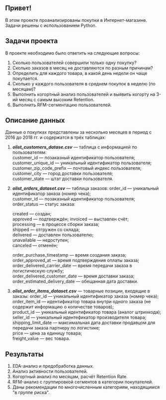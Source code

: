 ## Привет!
В этом проекте проанализированы покупки в Интернет-магазине. Задачи решены с использованием Python.
## Задачи проекта
В проекте необходимо было ответить на следующие вопросы:
1. Сколько пользователей совершили только одну покупку?
2. Сколько заказов в месяц не доставляются по разным причинам?
3. Определить для каждого товара, в какой день недели он чаще покупается.
4. Сколько у каждого пользователя в среднем покупок в неделю (по месяцам)?
5. Выполнить когортный анализ пользователей и выявить когорту на 3-ий месяц с самым высоким Retention.
6. Выполнить RFM-сегментацию пользователей.
## Описание данных
Данные о покупках представлены за несколько месяцев в период с 2016 до 2018 гг. и содержатся в трёх таблицах:
1. ***olist_customers_datase.csv*** — таблица с информацией по пользователям:  
   customer_id — позаказный идентификатор пользователя;  
   customer_unique_id — уникальный идентификатор пользователя;  
   customer_zip_code_prefix — почтовый индекс пользователя;  
   customer_city — город доставки пользователя;  
   customer_state — штат доставки пользователя.
2. ***olist_orders_dataset.csv*** — таблица заказов:
   order_id — уникальный идентификатор заказа (номер чека);  
   customer_id — позаказный идентификатор пользователя;  
   order_status — статус заказа:  

   created — создан;  
   approved — подтверждён;
   invoiced — выставлен счёт;  
   processing — в процессе сборки заказа;  
   shipped — отгружен со склада;  
   delivered — доставлен пользователю;  
   unavailable — недоступен;  
   canceled — отменён;  

   order_purchase_timestamp — время создания заказа;  
   order_approved_at — время подтверждения оплаты заказа;  
   order_delivered_carrier_date — время передачи заказа в логистическую службу;  
   order_delivered_customer_date — время доставки заказа;  
   order_estimated_delivery_date — обещанная дата доставки.
3. ***olist_order_items_dataset.csv*** — товарные позиции, входящие в заказы:
   order_id — уникальный идентификатор заказа (номер чека);  
   order_item_id — идентификатор товара внутри одного заказа (не содержит информацию о количестве товаров);  
   product_id — уникальный идентификатор товара (аналог штрихкода);  
   seller_id — уникальный идентефикатор производителя товара;  
   shipping_limit_date — максимальная дата доставки продавцом для передачи заказа партнеру по логистике;  
   price — цена за единицу товара;  
   freight_value — вес товара.  
## Результаты
1. EDA-анализ и предобработка данных.  
2. Анализ активности пользователей.  
3. Когортный анализ по месяцам, расчёт Retention Rate.  
4. RFM-анализ с группировкой сегментов в категории покупателей.  
5. Даны рекомендации по многочисленным категориям, находящимся "в группе риска".

